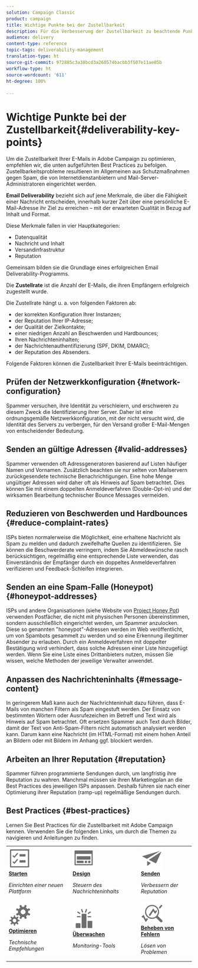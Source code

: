 ```yaml
---
solution: Campaign Classic
product: campaign
title: Wichtige Punkte bei der Zustellbarkeit
description: Für die Verbesserung der Zustellbarkeit zu beachtende Punkte
audience: delivery
content-type: reference
topic-tags: deliverability-management
translation-type: ht
source-git-commit: 972885c3a38bcd3a260574bacbb3f507e11ae05b
workflow-type: ht
source-wordcount: '611'
ht-degree: 100%

---
```



# Wichtige Punkte bei der Zustellbarkeit{#deliverability-key-points}

Um die Zustellbarkeit Ihrer E-Mails in Adobe Campaign zu optimieren, empfehlen wir, die unten aufgeführten Best Practices zu befolgen. Zustellbarkeitsprobleme resultieren im Allgemeinen aus Schutzmaßnahmen gegen Spam, die von Internetdienstanbietern und Mail-Server-Administratoren eingerichtet werden.

**Email Deliverability** bezieht sich auf jene Merkmale, die über die Fähigkeit einer Nachricht entscheiden, innerhalb kurzer Zeit über eine persönliche E-Mail-Adresse ihr Ziel zu erreichen – mit der erwarteten Qualität in Bezug auf Inhalt und Format.

Diese Merkmale fallen in vier Hauptkategorien:
* Datenqualität
* Nachricht und Inhalt
* Versandinfrastruktur
* Reputation

Gemeinsam bilden sie die Grundlage eines erfolgreichen Email Deliverability-Programms.

Die **Zustellrate** ist die Anzahl der E-Mails, die ihren Empfängern erfolgreich zugestellt wurde.

Die Zustellrate hängt u. a. von folgenden Faktoren ab:
* der korrekten Konfiguration Ihrer Instanzen;
* der Reputation Ihrer IP-Adresse;
* der Qualität der Zielkontakte;
* einer niedrigen Anzahl an Beschwerden und Hardbounces;
* Ihren Nachrichteninhalten;
* der Nachrichtenauthentifizierung (SPF, DKIM, DMARC);
* der Reputation des Absenders.

Folgende Faktoren können die Zustellbarkeit Ihrer E-Mails beeinträchtigen.

## Prüfen der Netzwerkkonfiguration {#network-configuration}

Spammer versuchen, ihre Identität zu verschleiern, und erschweren zu diesem Zweck die Identifizierung ihrer Server. Daher ist eine ordnungsgemäße Netzwerkkonfiguration, mit der nicht versucht wird, die Identität des Servers zu verbergen, für den Versand großer E-Mail-Mengen von entscheidender Bedeutung.

## Senden an gültige Adressen {#valid-addresses}

Spammer verwenden oft Adressgeneratoren basierend auf Listen häufiger Namen und Vornamen. Zusätzlich beachten sie nur selten von Mailservern zurückgesendete technische Benachrichtigungen. Eine hohe Menge ungültiger Adressen wird daher oft als Hinweis auf Spam betrachtet. Dies können Sie mit einem doppelten Anmeldeverfahren (Double-Opt-in) und der wirksamen Bearbeitung technischer Bounce Messages vermeiden.

## Reduzieren von Beschwerden und Hardbounces {#reduce-complaint-rates}

ISPs bieten normalerweise die Möglichkeit, eine erhaltene Nachricht als Spam zu melden und dadurch zweifelhafte Quellen zu identifizieren. Sie können die Beschwerderate verringern, indem Sie Abmeldewünsche rasch berücksichtigen, regelmäßig eine entsprechende Liste verwenden, das Einverständnis der Empfänger durch ein doppeltes Anmeldeverfahren verifizieren und Feedback-Schleifen integrieren.

## Senden an eine Spam-Falle (Honeypot){#honeypot-addresses}

ISPs und andere Organisationen (siehe Website von [Project Honey Pot](https://www.projecthoneypot.org/)) verwenden Postfächer, die nicht mit physischen Personen übereinstimmen, sondern ausschließlich eingerichtet werden, um Spammer anzulocken. Diese so genannten &quot;honeypot&quot;-Adressen werden im Web veröffentlicht, um von Spambots gesammelt zu werden und so eine Erkennung illegitimer Absender zu erlauben. Durch ein Anmeldeverfahren mit doppelter Bestätigung wird verhindert, dass solche Adressen einer Liste hinzugefügt werden. Wenn Sie eine Liste eines Drittanbieters nutzen, müssen Sie wissen, welche Methoden der jeweilige Verwalter anwendet.

## Anpassen des Nachrichteninhalts {#message-content}

In geringerem Maß kann auch der Nachrichteninhalt dazu führen, dass E-Mails von manchen Filtern als Spam eingestuft werden. Der Einsatz von bestimmten Wörtern oder Ausrufezeichen im Betreff und Text wird als Hinweis auf Spam betrachtet. Oft ersetzen Spammer auch Text durch Bilder, damit der Text von Anti-Spam-Filtern nicht automatisch analysiert werden kann. Darum kann eine Nachricht (im HTML-Format) mit einem hohen Anteil an Bildern oder mit Bildern im Anhang ggf. blockiert werden.

## Arbeiten an Ihrer Reputation {#reputation}

Spammer führen programmierte Sendungen durch, um langfristig ihre Reputation zu wahren. Manchmal müssen sie ihren Marketingplan an die Best Practices des jeweiligen ISPs anpassen. Deshalb führen sie nach einer Optimierung ihrer Reputation (ramp-up) regelmäßige Sendungen durch.

## Best Practices {#best-practices}

Lernen Sie Best Practices für die Zustellbarkeit mit Adobe Campaign kennen. Verwenden Sie die folgenden Links, um durch die Themen zu navigieren und Anleitungen zu finden.

<table>
<tr>
  <td>
    <a href="starting-new-platform.md">
      <img alt="Starten" src="assets/do-not-localize/start.svg" width="60px"/>
    </a>
    <div>
      <a href="starting-new-platform.md">
    <strong>Starten</strong>
    </a>
    </div>
    <p>
    <em>Einrichten einer neuen Plattform</em>
    <p>
  </td>
   <td>
    <a href="control-message-content.md">
      <img alt="Design" src="assets/do-not-localize/design.svg" width="60px"/>
    </a>
    <div>
      <a href="control-message-content.md">
    <strong>Design</strong>
    </a>
    </div>
    <p>
    <em>Steuern des Nachrichteninhalts</em>
    <p>
  </td>
  <td>
    <a href="improve-reputation.md">
      <img alt="Design" src="assets/do-not-localize/check.svg" width="60px"/>
    </a>
    <div>
      <a href="improve-reputation.md">
    <strong>Senden</strong>
    </a>
    </div>
    <p>
    <em>Verbessern der Reputation</em>
    <p>
  </td>
</tr>
<tr>
  <td>
    <a href="technical-recommendations.md">
      <img alt="Optimieren" src="assets/do-not-localize/optimize.svg" width="60px"/>
    </a>
    <div>
      <a href="technical-recommendations.md">
    <strong>Optimieren</strong>
    </a>
    </div>
    <p>
    <em>Technische Empfehlungen</em>
    <p>
  </td>
   <td>
    <a href="monitoring-deliverability.md">
      <img alt="Prüfen" src="assets/do-not-localize/monitor.svg" width="60px"/>
    </a>
    <div>
      <a href="monitoring-deliverability.md">
    <strong>Überwachen</strong>
    </a>
    </div>
    <p>
    <em>Monitoring-Tools</em>
    <p>
  </td>
  <td>
    <a href="deliverability-faq.md">
      <img alt="Optimieren" src="assets/do-not-localize/troubleshoot.svg" width="60px"/>
    </a>
    <div>
      <a href="deliverability-faq.md">
    <strong>Beheben von Fehlern</strong>
    </a>
    </div>
    <p>
    <em>Lösen von Problemen</em>
    <p>
  </td>
</tr>
</table>
